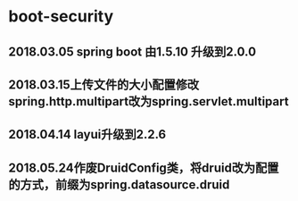 # boot-security
## 2018.03.05 spring boot 由1.5.10 升级到2.0.0
## 2018.03.15上传文件的大小配置修改spring.http.multipart改为spring.servlet.multipart
## 2018.04.14 layui升级到2.2.6
## 2018.05.24作废DruidConfig类，将druid改为配置的方式，前缀为spring.datasource.druid
